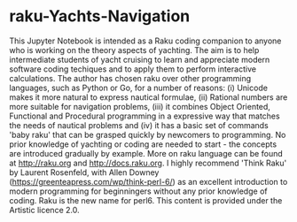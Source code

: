 # raku-Yachts-Navigation

This Jupyter Notebook is intended as a Raku coding companion to anyone who is working on the theory aspects of yachting.
The aim is to help intermediate students of yacht cruising to learn and appreciate modern software coding techiques and to apply them to perform interactive calculations.
The author has chosen raku over other programming languages, such as Python or Go, for a number of reasons: (i) Unicode makes it more natural to express nautical formulae, (ii) Rational numbers are more suitable for navigation problems, (iii) it combines Object Oriented, Functional and Procedural programming in a expressive way that matches the needs of nautical problems and (iv) it has a basic set of commands 'baby raku' that can be grasped quickly by newcomers to programming.
No prior knowledge of yachting or coding are needed to start - the concepts are introduced gradually by example.
More on raku language can be found at http://raku.org and http://docs.raku.org. I highly recommend 'Think Raku' by Laurent Rosenfeld, with Allen Downey (https://greenteapress.com/wp/think-perl-6/) as an excellent introduction to modern programming for beginningers without any prior knowledge of coding. Raku is the new name for perl6.
This content is provided under the Artistic licence 2.0.
